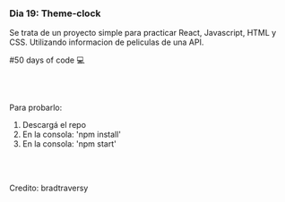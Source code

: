 ### Dia 19: Theme-clock

Se trata de un proyecto simple para practicar React, Javascript, HTML y CSS. Utilizando informacion de peliculas de una API.


#50 days of code 💻

<br></br>


Para probarlo:
1. Descargá el repo
2. En la consola: 'npm install'
3. En la consola: 'npm start'

<br></br>



Credito: bradtraversy